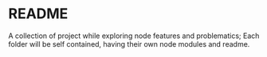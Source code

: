 # README
A collection of project while exploring node features and problematics;
Each folder will be self contained, having their own node modules and readme.


